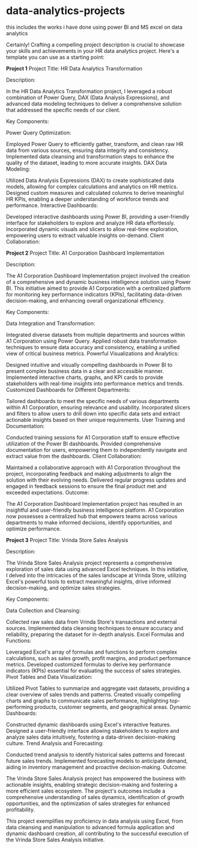 # data-analytics-projects
this includes the works i have done using power BI and MS excel on data analytics 

Certainly! Crafting a compelling project description is crucial to showcase your skills and achievements in your HR data analytics project. Here's a template you can use as a starting point:

**Project 1**
Project Title: HR Data Analytics Transformation

Description:

In the HR Data Analytics Transformation project, I leveraged a robust combination of Power Query, DAX (Data Analysis Expressions), and advanced data modeling techniques to deliver a comprehensive solution that addressed the specific needs of our client.

Key Components:

Power Query Optimization:

Employed Power Query to efficiently gather, transform, and clean raw HR data from various sources, ensuring data integrity and consistency.
Implemented data cleansing and transformation steps to enhance the quality of the dataset, leading to more accurate insights.
DAX Data Modeling:

Utilized Data Analysis Expressions (DAX) to create sophisticated data models, allowing for complex calculations and analytics on HR metrics.
Designed custom measures and calculated columns to derive meaningful HR KPIs, enabling a deeper understanding of workforce trends and performance.
Interactive Dashboards:

Developed interactive dashboards using Power BI, providing a user-friendly interface for stakeholders to explore and analyze HR data effortlessly.
Incorporated dynamic visuals and slicers to allow real-time exploration, empowering users to extract valuable insights on-demand.
Client Collaboration:

**Project 2**
Project Title: A1 Corporation Dashboard Implementation

Description:

The A1 Corporation Dashboard Implementation project involved the creation of a comprehensive and dynamic business intelligence solution using Power BI. This initiative aimed to provide A1 Corporation with a centralized platform for monitoring key performance indicators (KPIs), facilitating data-driven decision-making, and enhancing overall organizational efficiency.

Key Components:

Data Integration and Transformation:

Integrated diverse datasets from multiple departments and sources within A1 Corporation using Power Query.
Applied robust data transformation techniques to ensure data accuracy and consistency, enabling a unified view of critical business metrics.
Powerful Visualizations and Analytics:

Designed intuitive and visually compelling dashboards in Power BI to present complex business data in a clear and accessible manner.
Implemented interactive charts, graphs, and KPI cards to provide stakeholders with real-time insights into performance metrics and trends.
Customized Dashboards for Different Departments:

Tailored dashboards to meet the specific needs of various departments within A1 Corporation, ensuring relevance and usability.
Incorporated slicers and filters to allow users to drill down into specific data sets and extract actionable insights based on their unique requirements.
User Training and Documentation:

Conducted training sessions for A1 Corporation staff to ensure effective utilization of the Power BI dashboards.
Provided comprehensive documentation for users, empowering them to independently navigate and extract value from the dashboards.
Client Collaboration:

Maintained a collaborative approach with A1 Corporation throughout the project, incorporating feedback and making adjustments to align the solution with their evolving needs.
Delivered regular progress updates and engaged in feedback sessions to ensure the final product met and exceeded expectations.
Outcome:

The A1 Corporation Dashboard Implementation project has resulted in an insightful and user-friendly business intelligence platform. A1 Corporation now possesses a centralized hub that empowers teams across various departments to make informed decisions, identify opportunities, and optimize performance.

**Project 3**
Project Title: Vrinda Store Sales Analysis

Description:

The Vrinda Store Sales Analysis project represents a comprehensive exploration of sales data using advanced Excel techniques. In this initiative, I delved into the intricacies of the sales landscape at Vrinda Store, utilizing Excel's powerful tools to extract meaningful insights, drive informed decision-making, and optimize sales strategies.

Key Components:

Data Collection and Cleansing:

Collected raw sales data from Vrinda Store's transactions and external sources.
Implemented data cleansing techniques to ensure accuracy and reliability, preparing the dataset for in-depth analysis.
Excel Formulas and Functions:

Leveraged Excel's array of formulas and functions to perform complex calculations, such as sales growth, profit margins, and product performance metrics.
Developed customized formulas to derive key performance indicators (KPIs) essential for evaluating the success of sales strategies.
Pivot Tables and Data Visualization:

Utilized Pivot Tables to summarize and aggregate vast datasets, providing a clear overview of sales trends and patterns.
Created visually compelling charts and graphs to communicate sales performance, highlighting top-performing products, customer segments, and geographical areas.
Dynamic Dashboards:

Constructed dynamic dashboards using Excel's interactive features.
Designed a user-friendly interface allowing stakeholders to explore and analyze sales data intuitively, fostering a data-driven decision-making culture.
Trend Analysis and Forecasting:

Conducted trend analysis to identify historical sales patterns and forecast future sales trends.
Implemented forecasting models to anticipate demand, aiding in inventory management and proactive decision-making.
Outcome:

The Vrinda Store Sales Analysis project has empowered the business with actionable insights, enabling strategic decision-making and fostering a more efficient sales ecosystem. The project's outcomes include a comprehensive understanding of sales dynamics, identification of growth opportunities, and the optimization of sales strategies for enhanced profitability.

This project exemplifies my proficiency in data analysis using Excel, from data cleansing and manipulation to advanced formula application and dynamic dashboard creation, all contributing to the successful execution of the Vrinda Store Sales Analysis initiative.
